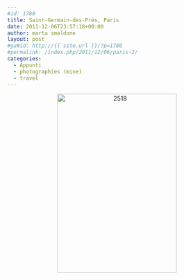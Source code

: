 ```yaml
---
#id: 1780
title: Saint-Germain-des-Prés, Paris
date: 2011-12-06T23:57:18+00:00
author: marta smaldone
layout: post
#gu#id: http://{{ site.url }}/?p=1780
#permalink: /index.php/2011/12/06/paris-2/
categories:
  - Appunti
  - photographies (mine)
  - travel
---
```

<p style="text-align: center;">
  <a href="{{ site.url }}/images/uploads/2011/12/2518.jpg"><img class="aligncenter size-full wp-image-1793" title="2518" src="{{ site.url }}/images/uploads/2011/12/2518.jpg" alt="2518" width="275" height="413" srcset="{{ site.url }}/images/uploads/2011/12/2518.jpg 378w, {{ site.url }}/images/uploads/2011/12/2518-200x300.jpg 200w" sizes="(max-width: 275px) 100vw, 275px" /></a>
</p>

<p style="text-align: center;">